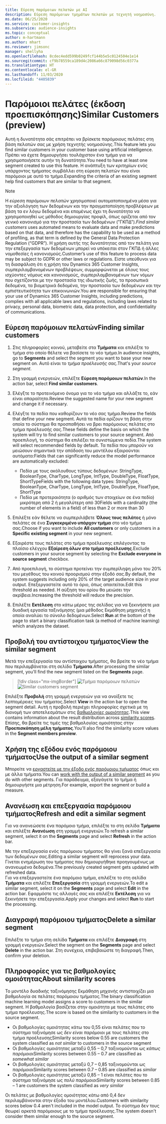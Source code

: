 ```yaml
---
title: Εύρεση παρόμοιων πελατών με AI
description: Εύρεση παρόμοιων τμημάτων πελατών με τεχνητή νοημοσύνη.
ms.date: 06/25/2020
ms.service: customer-insights
ms.subservice: audience-insights
ms.topic: conceptual
author: m-hartmann
ms.author: mhart
ms.reviewer: jimsonc
manager: shellyha
ms.openlocfilehash: 8cdec4edd599b0249fcf144b5e5c0124504e1e14
ms.sourcegitcommit: cf9b78559ca189d4c2086a66c879098d56c0377a
ms.translationtype: HT
ms.contentlocale: el-GR
ms.lasthandoff: 11/03/2020
ms.locfileid: "4405839"
---
```

# <a name="similar-customers-preview"></a><span data-ttu-id="d0432-103">Παρόμοιοι πελάτες (έκδοση προεπισκόπησης)</span><span class="sxs-lookup"><span data-stu-id="d0432-103">Similar Customers (preview)</span></span>

<span data-ttu-id="d0432-104">Αυτή η δυνατότητα σάς επιτρέπει να βρίσκετε παρόμοιους πελάτες στη βάση πελατών σας με χρήση τεχνητής νοημοσύνης.</span><span class="sxs-lookup"><span data-stu-id="d0432-104">This feature lets you find similar customers in your customer base using artificial intelligence.</span></span> <span data-ttu-id="d0432-105">Πρέπει να έχετε δημιουργήσει τουλάχιστον ένα τμήμα για να χρησιμοποιήσετε αυτήν τη δυνατότητα.</span><span class="sxs-lookup"><span data-stu-id="d0432-105">You need to have at least one segment created to use this feature.</span></span> <span data-ttu-id="d0432-106">Η ανάπτυξη των κριτηρίων ενός υπάρχοντος τμήματος συμβάλλει στη εύρεση πελατών που είναι παρόμοιοι με αυτό το τμήμα.</span><span class="sxs-lookup"><span data-stu-id="d0432-106">Expanding the criteria of an existing segment help find customers that are similar to that segment.</span></span>

> [!NOTE]
> <span data-ttu-id="d0432-107">Η *εύρεση παρόμοιων πελατών* χρησιμοποιεί αυτοματοποιημένα μέσα για την αξιολόγηση των δεδομένων και την πραγματοποίηση προβλέψεων με βάση τα εν λόγω δεδομένα και επομένως έχει τη δυνατότητα να χρησιμοποιηθεί ως μέθοδος δημιουργίας προφίλ, όπως ορίζεται από τον γενικό κανονισμό για την προστασία των δεδομένων ("ΓΚΠΔ").</span><span class="sxs-lookup"><span data-stu-id="d0432-107">*Find similar customers* uses automated means to evaluate data and make predictions based on that data, and therefore has the capability to be used as a method of profiling, as that term is defined by the General Data Protection Regulation (“GDPR”).</span></span> <span data-ttu-id="d0432-108">Η χρήση αυτής της δυνατότητας από τον πελάτη για την επεξεργασία των δεδομένων μπορεί να υπόκειται στον ΓΚΠΔ ή άλλες νομοθεσίες ή κανονισμούς.</span><span class="sxs-lookup"><span data-stu-id="d0432-108">Customer’s use of this feature to process data may be subject to GDPR or other laws or regulations.</span></span> <span data-ttu-id="d0432-109">Είστε υπεύθυνοι για τη διασφάλιση ότι η χρήση του Dynamics 365 Customer Insights, συμπεριλαμβανομένων προβλέψεων, συμμορφώνεται με όλους τους ισχύοντες νόμους και κανονισμούς, συμπεριλαμβανομένων των νόμων που σχετίζονται με την προστασία της ιδιωτικής ζωής, τα προσωπικά δεδομένα, τα βιομετρικά δεδομένα, την προστασία των δεδομένων και την εμπιστευτικότητα των επικοινωνιών.</span><span class="sxs-lookup"><span data-stu-id="d0432-109">You are responsible for ensuring that your use of Dynamics 365 Customer Insights, including predictions, complies with all applicable laws and regulations, including laws related to privacy, personal data, biometric data, data protection, and confidentiality of communications.</span></span>

## <a name="finding-similar-customers"></a><span data-ttu-id="d0432-110">Εύρεση παρόμοιων πελατών</span><span class="sxs-lookup"><span data-stu-id="d0432-110">Finding similar customers</span></span>

1. <span data-ttu-id="d0432-111">Στις πληροφορίες κοινού, μεταβείτε στα **Τμήματα** και επιλέξτε το τμήμα στο οποίο θέλετε να βασίσετε το νέο τμήμα.</span><span class="sxs-lookup"><span data-stu-id="d0432-111">In audience insights, go to **Segments** and select the segment you want to base your new segment on.</span></span> <span data-ttu-id="d0432-112">Αυτό είναι το *τμήμα προέλευσής* σας.</span><span class="sxs-lookup"><span data-stu-id="d0432-112">That's your *source segment*.</span></span>

1. <span data-ttu-id="d0432-113">Στη γραμμή ενεργειών, επιλέξτε **Εύρεση παρόμοιων πελατών**.</span><span class="sxs-lookup"><span data-stu-id="d0432-113">In the action bar, select **Find similar customers**.</span></span>

1. <span data-ttu-id="d0432-114">Ελέγξτε το προτεινόμενο όνομα για το νέο τμήμα και αλλάξτε το, εάν είναι απαραίτητο.</span><span class="sxs-lookup"><span data-stu-id="d0432-114">Review the suggested name for your new segment and change it if necessary.</span></span>

1. <span data-ttu-id="d0432-115">Ελέγξτε τα πεδία που καθορίζουν το νέο σας τμήμα.</span><span class="sxs-lookup"><span data-stu-id="d0432-115">Review the fields that define your new segment.</span></span> <span data-ttu-id="d0432-116">Αυτά τα πεδία ορίζουν τη βάση στην οποία το σύστημα θα προσπαθήσει να βρει παρόμοιους πελάτες στο τμήμα προέλευσής σας.</span><span class="sxs-lookup"><span data-stu-id="d0432-116">These fields define the basis on which the system will try to find similar customers to your source segment.</span></span> <span data-ttu-id="d0432-117">Από προεπιλογή, το σύστημα θα επιλέξει τα συνιστώμενα πεδία.</span><span class="sxs-lookup"><span data-stu-id="d0432-117">The system will select recommended fields by default.</span></span>
  <span data-ttu-id="d0432-118">Τα πεδία που μπορούν να μειώσουν σημαντικά την απόδοση του μοντέλου εξαιρούνται αυτόματα:</span><span class="sxs-lookup"><span data-stu-id="d0432-118">Fields that can significantly reduce the model performance are automatically excluded:</span></span>
  
   - <span data-ttu-id="d0432-119">Πεδία με τους ακόλουθους τύπους δεδομένων: StringType, BooleanType, CharType, LongType, IntType, DoubleType, FloatType, ShortType</span><span class="sxs-lookup"><span data-stu-id="d0432-119">Fields with the following data types: StringType, BooleanType, CharType, LongType, IntType, DoubleType, FloatType, ShortType</span></span>
   - <span data-ttu-id="d0432-120">Πεδία με προτεραιότητα (ο αριθμός των στοιχείων σε ένα πεδίο) μικρότερη από 2 ή μεγαλύτερη από 30</span><span class="sxs-lookup"><span data-stu-id="d0432-120">Fields with a cardinality (the number of elements in a field) of less than 2 or more than 30</span></span>

1. <span data-ttu-id="d0432-121">Επιλέξτε εάν θέλετε να συμπεριλάβετε **Όλους τους πελάτες** ή μόνο πελάτες σε ένα **Συγκεκριμένο υπάρχον τμήμα** στο νέο τμήμα σας.</span><span class="sxs-lookup"><span data-stu-id="d0432-121">Choose if you want to include **All customers** or only customers in a **Specific existing segment** in your new segment.</span></span>

1. <span data-ttu-id="d0432-122">Εξαιρέστε τους πελάτες στο τμήμα προέλευσης επιλέγοντας το πλαίσιο ελέγχου **Εξαίρεση όλων στο τμήμα προέλευσης**.</span><span class="sxs-lookup"><span data-stu-id="d0432-122">Exclude customers in your source segment by selecting the **Exclude everyone in source segment** checkbox.</span></span>

1. <span data-ttu-id="d0432-123">Από προεπιλογή, το σύστημα προτείνει την συμπερίληψη μόνο του 20% του μεγέθους του κοινού προορισμού στην έξοδό σας.</span><span class="sxs-lookup"><span data-stu-id="d0432-123">By default, the system suggests including only 20% of the target audience size in your output.</span></span> <span data-ttu-id="d0432-124">Επεξεργαστείτε αυτό το όριο, όπως απαιτείται.</span><span class="sxs-lookup"><span data-stu-id="d0432-124">Edit this threshold as needed.</span></span> <span data-ttu-id="d0432-125">Η αύξηση του ορίου θα μειώσει την ακρίβεια.</span><span class="sxs-lookup"><span data-stu-id="d0432-125">Increasing the threshold will reduce the precision.</span></span>

1. <span data-ttu-id="d0432-126">Επιλέξτε **Εκτέλεση** στο κάτω μέρος της σελίδας για να ξεκινήσετε μια δυαδική εργασία ταξινόμησης (μια μέθοδος Εκμάθηση μηχανής) η οποία αναλύει το σύνολο δεδομένων.</span><span class="sxs-lookup"><span data-stu-id="d0432-126">Select **Run** at the bottom of the page to start a binary classification task (a method of machine learning) which analyzes the dataset.</span></span>

## <a name="view-the-similar-segment"></a><span data-ttu-id="d0432-127">Προβολή του αντίστοιχου τμήματος</span><span class="sxs-lookup"><span data-stu-id="d0432-127">View the similar segment</span></span>

<span data-ttu-id="d0432-128">Μετά την επεξεργασία του αντίστοιχου τμήματος, θα βρείτε το νέο τμήμα που περιλαμβάνεται στη σελίδα **Τμήματα**.</span><span class="sxs-lookup"><span data-stu-id="d0432-128">After processing the similar segment, you'll find the new segment listed on the **Segments** page.</span></span>

> [!div class="mx-imgBorder"]
> <span data-ttu-id="d0432-129">![Τμήμα παρόμοιων πελατών](media/expanded-segment.png "Τμήμα παρόμοιων πελατών")</span><span class="sxs-lookup"><span data-stu-id="d0432-129">![Similar customers segment](media/expanded-segment.png "Similar customers segment")</span></span>

<span data-ttu-id="d0432-130">Επιλέξτε **Προβολή** στη γραμμή ενεργειών για να ανοίξετε τις λεπτομέρειες του τμήματος.</span><span class="sxs-lookup"><span data-stu-id="d0432-130">Select **View** in the action bar to open the segment detail.</span></span> <span data-ttu-id="d0432-131">Αυτή η προβολή περιέχει πληροφορίες σχετικά με τη διανομή των αποτελεσμάτων στις [βαθμολογίες ομοιότητας](#about-similarity-scores).</span><span class="sxs-lookup"><span data-stu-id="d0432-131">This view contains information about the result distribution across [similarity scores](#about-similarity-scores).</span></span> <span data-ttu-id="d0432-132">Επίσης, θα βρείτε τις τιμές της βαθμολογίας ομοιότητας στην **Προεπισκόπηση μέλη τμήματος**.</span><span class="sxs-lookup"><span data-stu-id="d0432-132">You'll also find the similarity score values in the **Segment members preview**.</span></span>

## <a name="use-the-output-of-a-similar-segment"></a><span data-ttu-id="d0432-133">Χρήση της εξόδου ενός παρόμοιου τμήματος</span><span class="sxs-lookup"><span data-stu-id="d0432-133">Use the output of a similar segment</span></span>

<span data-ttu-id="d0432-134">Μπορείτε να [εργαστείτε με την έξοδο ενός παρόμοιου τμήματος](segments.md) όπως και με άλλα τμήματα.</span><span class="sxs-lookup"><span data-stu-id="d0432-134">You can [work with the output of a similar segment](segments.md) as you do with other segments.</span></span> <span data-ttu-id="d0432-135">Για παράδειγμα, εξαγάγετε το τμήμα ή δημιουργήστε μια μέτρηση.</span><span class="sxs-lookup"><span data-stu-id="d0432-135">For example, export the segment or build a measure.</span></span>

## <a name="refresh-and-edit-a-similar-segment"></a><span data-ttu-id="d0432-136">Ανανέωση και επεξεργασία παρόμοιου τμήματος</span><span class="sxs-lookup"><span data-stu-id="d0432-136">Refresh and edit a similar segment</span></span>

<span data-ttu-id="d0432-137">Για να ανανεώσετε ένα παρόμοιο τμήμα, επιλέξτε το στη σελίδα **Τμήματα** και επιλέξτε **Ανανέωση** στη γραμμή ενεργειών.</span><span class="sxs-lookup"><span data-stu-id="d0432-137">To refresh a similar segment, select it on the **Segments** page and select **Refresh** in the action bar.</span></span>

<span data-ttu-id="d0432-138">Με την επεξεργασία ενός παρόμοιου τμήματος θα γίνει ξανά επεξεργασία των δεδομένων σας.</span><span class="sxs-lookup"><span data-stu-id="d0432-138">Editing a similar segment will reprocess your data.</span></span> <span data-ttu-id="d0432-139">Γίνεται ενημέρωση του τμήματος που δημιουργήθηκε προηγουμένως με ανανεωμένα δεδομένα.</span><span class="sxs-lookup"><span data-stu-id="d0432-139">The previously created segment gets updated with refreshed data.</span></span>    
<span data-ttu-id="d0432-140">Για να επεξεργαστείτε ένα παρόμοιο τμήμα, επιλέξτε το στη σελίδα **Τμήματα** και επιλέξτε **Επεξεργασία** στη γραμμή ενεργειών.</span><span class="sxs-lookup"><span data-stu-id="d0432-140">To edit a similar segment, select it on the **Segments** page and select **Edit** in the action bar.</span></span> <span data-ttu-id="d0432-141">Εφαρμόστε τις αλλαγές σας και επιλέξτε **Εκτέλεση** για να ξεκινήσετε την επεξεργασία.</span><span class="sxs-lookup"><span data-stu-id="d0432-141">Apply your changes and select **Run** to start the processing.</span></span>

## <a name="delete-a-similar-segment"></a><span data-ttu-id="d0432-142">Διαγραφή παρόμοιου τμήματος</span><span class="sxs-lookup"><span data-stu-id="d0432-142">Delete a similar segment</span></span>

<span data-ttu-id="d0432-143">Επιλέξτε το τμήμα στη σελίδα **Τμήματα** και επιλέξτε **Διαγραφή** στη γραμμή ενεργειών.</span><span class="sxs-lookup"><span data-stu-id="d0432-143">Select the segment on the **Segments** page and select **Delete** in the action bar.</span></span> <span data-ttu-id="d0432-144">Στη συνέχεια, επιβεβαιώστε τη διαγραφή.</span><span class="sxs-lookup"><span data-stu-id="d0432-144">Then, confirm your deletion.</span></span>

## <a name="about-similarity-scores"></a><span data-ttu-id="d0432-145">Πληροφορίες για τις βαθμολογίες ομοιότητας</span><span class="sxs-lookup"><span data-stu-id="d0432-145">About similarity scores</span></span>

<span data-ttu-id="d0432-146">Το μοντέλο δυαδικής ταξινόμησης Εκμάθηση μηχανής αντιστοιχίζει μια βαθμολογία σε πελάτες παρόμοιου τμήματος.</span><span class="sxs-lookup"><span data-stu-id="d0432-146">The binary classification machine learning model assigns a score to customers in the similar segment.</span></span> <span data-ttu-id="d0432-147">Η βαθμολογία βασίζεται στην ομοιότητα με τους πελάτες στο τμήμα προέλευσης.</span><span class="sxs-lookup"><span data-stu-id="d0432-147">The score is based on the similarity to customers in the source segment.</span></span>

- <span data-ttu-id="d0432-148">Οι βαθμολογίες ομοιότητας κάτω του 0,55 είναι πελάτες που το σύστημα ταξινόμησε ως *δεν είναι παρόμοιοι* με τους πελάτες στο τμήμα προέλευσης</span><span class="sxs-lookup"><span data-stu-id="d0432-148">Similarity scores below 0.55 are customers the system classified as *not similar* to customers in the source segment</span></span>
- <span data-ttu-id="d0432-149">Οι βαθμολογίες ομοιότητας μεταξύ 0,55 – 0,7 ταξινομούνται ως *κάπως παρόμοιοι*</span><span class="sxs-lookup"><span data-stu-id="d0432-149">Similarity scores between 0.55 – 0.7 are classified as *somewhat similar*</span></span>
- <span data-ttu-id="d0432-150">Οι βαθμολογίες ομοιότητας μεταξύ 0,7 – 0,85 ταξινομούνται ως *παρόμοιοι*</span><span class="sxs-lookup"><span data-stu-id="d0432-150">Similarity scores between 0.7 – 0.85 are classified as *similar*</span></span>
- <span data-ttu-id="d0432-151">Οι βαθμολογίες ομοιότητας μεταξύ 0,85 – 1 είναι πελάτες που το σύστημα ταξινόμησε ως *πολύ παρόμοιοι*</span><span class="sxs-lookup"><span data-stu-id="d0432-151">Similarity scores between 0.85 – 1 are customers the system classified as *very similar*</span></span>

<span data-ttu-id="d0432-152">Οι πελάτες με βαθμολογίες ομοιότητας κάτω από 0,4 δεν περιλαμβάνονται στην έξοδο του μοντέλου.</span><span class="sxs-lookup"><span data-stu-id="d0432-152">Customers with similarity scores below 0.4 aren't included in the model output.</span></span> <span data-ttu-id="d0432-153">Το σύστημα δεν τους θεωρεί αρκετά παρόμοιους με το τμήμα προέλευσης.</span><span class="sxs-lookup"><span data-stu-id="d0432-153">The system doesn't consider them similar enough to the source segment.</span></span>
